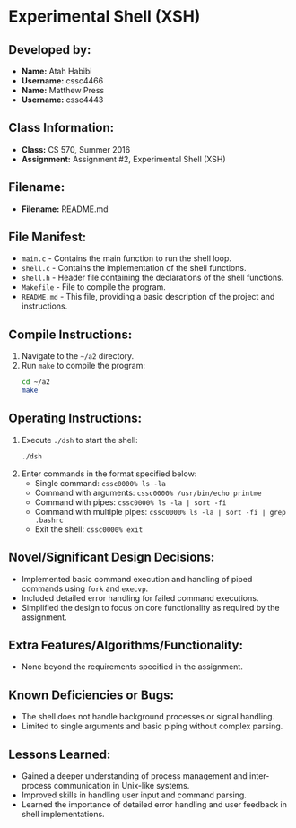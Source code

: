 # Experimental Shell (XSH)

## Developed by:
- **Name:** Atah Habibi
- **Username:** cssc4466
- **Name:** Matthew Press
- **Username:** cssc4443

## Class Information:
- **Class:** CS 570, Summer 2016
- **Assignment:** Assignment #2, Experimental Shell (XSH)

## Filename:
- **Filename:** README.md

## File Manifest:
- `main.c` - Contains the main function to run the shell loop.
- `shell.c` - Contains the implementation of the shell functions.
- `shell.h` - Header file containing the declarations of the shell functions.
- `Makefile` - File to compile the program.
- `README.md` - This file, providing a basic description of the project and instructions.

## Compile Instructions:
1. Navigate to the `~/a2` directory.
2. Run `make` to compile the program:
    ```bash
    cd ~/a2
    make
    ```

## Operating Instructions:
1. Execute `./dsh` to start the shell:
    ```bash
    ./dsh
    ```
2. Enter commands in the format specified below:
    - Single command: `cssc0000% ls -la`
    - Command with arguments: `cssc0000% /usr/bin/echo printme`
    - Command with pipes: `cssc0000% ls -la | sort -fi`
    - Command with multiple pipes: `cssc0000% ls -la | sort -fi | grep .bashrc`
    - Exit the shell: `cssc0000% exit`

## Novel/Significant Design Decisions:
- Implemented basic command execution and handling of piped commands using `fork` and `execvp`.
- Included detailed error handling for failed command executions.
- Simplified the design to focus on core functionality as required by the assignment.

## Extra Features/Algorithms/Functionality:
- None beyond the requirements specified in the assignment.

## Known Deficiencies or Bugs:
- The shell does not handle background processes or signal handling.
- Limited to single arguments and basic piping without complex parsing.

## Lessons Learned:
- Gained a deeper understanding of process management and inter-process communication in Unix-like systems.
- Improved skills in handling user input and command parsing.
- Learned the importance of detailed error handling and user feedback in shell implementations.
